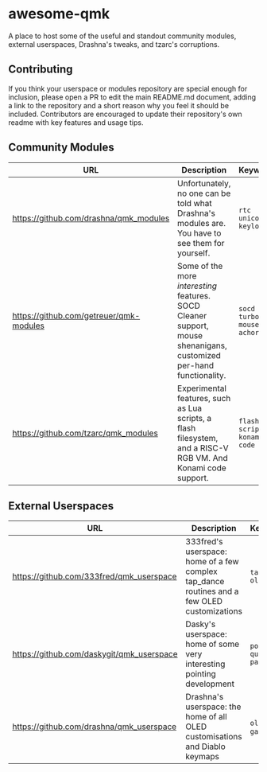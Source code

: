 # awesome-qmk

A place to host some of the useful and standout community modules, external userspaces, Drashna's tweaks, and tzarc's corruptions.

## Contributing

If you think your userspace or modules repository are special enough for inclusion, please open a PR to edit the main README.md document, adding a link to the repository and a short reason why you feel it should be included.
Contributors are encouraged to update their repository's own readme with key features and usage tips.

## Community Modules

| URL                                     | Description                                                                                                          | Keywords                          |
|-----------------------------------------|----------------------------------------------------------------------------------------------------------------------|-----------------------------------|
| https://github.com/drashna/qmk_modules  | Unfortunately, no one can be told what Drashna's modules are. You have to see them for yourself.                     | `rtc` `unicode` `keylogger`       |
| https://github.com/getreuer/qmk-modules | Some of the more _interesting_ features. SOCD Cleaner support, mouse shenanigans, customized per-hand functionality. | `socd` `turbo-mouse` `achordion`  |
| https://github.com/tzarc/qmk_modules    | Experimental features, such as Lua scripts, a flash filesystem, and a RISC-V RGB VM. And Konami code support.        | `flash` `scripting` `konami-code` |

## External Userspaces

| URL                                       | Description                                                                                 | Keywords                     |
|-------------------------------------------|---------------------------------------------------------------------------------------------|------------------------------|
| https://github.com/333fred/qmk_userspace  | 333fred's userspace: home of a few complex tap_dance routines and a few OLED customizations | `tap-dance` `oled`           |
| https://github.com/daskygit/qmk_userspace | Dasky's userspace: home of some very interesting pointing development                       | `pointing` `quantum-painter` |
| https://github.com/drashna/qmk_userspace  | Drashna's userspace: the home of all OLED customisations and Diablo keymaps                 | `oled` `rgb` `gaming`        |
  
